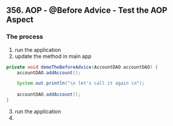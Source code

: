## 356. AOP - @Before Advice - Test the AOP Aspect

### The process 
1. run the application 
2. update the method in main app 
```java
private void demoTheBeforeAdvice(AccountDAO accountDAO) {
    accountDAO.addAccount();

    System.out.println("\n let's call it again \n");
    
    accountDAO.addAccount();
}

```
3. run the application 
4. 